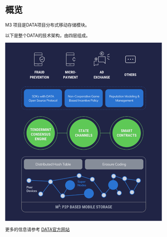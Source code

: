 # 概览

M3 项目是DATA项目分布式移动存储模块。

以下是整个DATA的技术架构，由四层组成。

![blockchain](../images/DATA-technology-layerall.png)

更多的信息请参考 [DATA官方网站](http://data.eco/)